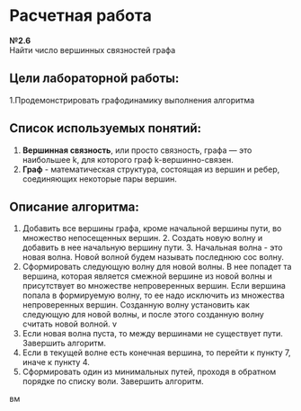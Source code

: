 # Расчетная работа
**№2.6**    
Найти число вершинных связностей графа
## Цели лабораторной работы:
1.Продемонстрировать графодинамику выполнения алгоритма

## Список используемых понятий:
1. **Вершинная связность**, или просто связность, графа — это наибольшее k, для которого граф k-вершинно-связен.
2. **Граф** - математическая структура, состоящая из вершин и ребер, соединяющих некоторые пары вершин.

## Описание алгоритма:
1. Добавить все вершины графа, кроме начальной вершины пути, во множество непосещенных вершин.
﻿﻿﻿2. Создать новую волну и добавить в нее начальную вершину пути.
﻿﻿﻿3. Начальная волна - это новая волна. Новой волной будем называть последнюю сос волну.
4. Сформировать следующую волну для новой волны. В нее попадет та вершина, которая является смежной вершине из новой волны и присутствует во множестве непроверенных вершин. Если вершина попала в формируемую волну, то ее надо исключить из множества непроверенных вершин. Созданную волну установить как следующую для новой волны, и после этого созданную волну считать новой волной. v
5. Если новая волна пуста, то между вершинами не существует пути. Завершить алгоритм.
6. ﻿﻿﻿Если в текущей волне есть конечная вершина, то перейти к пункту 7, иначе к пункту 4.
7. ﻿﻿﻿Сформировать один из минимальных путей, проходя в обратном порядке по списку воли. Завершить алгоритм.


вм
   
